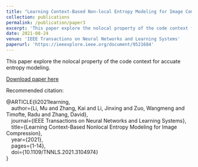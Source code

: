 ```yaml
---
title: "Learning Context-Based Non-local Entropy Modeling for Image Compression"
collection: publications
permalink: /publication/paper3
excerpt: 'This paper explore the nolocal property of the code context for accuate entropy modeling.'
date: 2021-08-24
venue: 'IEEE Transactions on Neural Networks and Learning Systems'
paperurl: 'https://ieeexplore.ieee.org/document/9521684'
---
```

This paper explore the nolocal property of the code context for accuate entropy modeling.

[Download paper here](https://ieeexplore.ieee.org/document/9521684)

Recommended citation: 

@ARTICLE{li2021learning,  
&emsp;author={Li, Mu and Zhang, Kai and Li, Jinxing and Zuo, Wangmeng and Timofte, Radu and Zhang, David},  
&emsp;journal={IEEE Transactions on Neural Networks and Learning Systems},   
&emsp;title={Learning Context-Based Nonlocal Entropy Modeling for Image Compression},   
&emsp;year={2021},  
&emsp;pages={1-14},  
&emsp;doi={10.1109/TNNLS.2021.3104974}  
}
